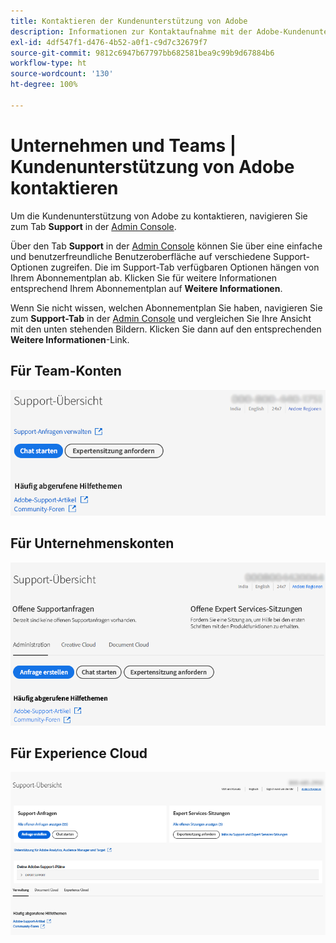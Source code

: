 ```yaml
---
title: Kontaktieren der Kundenunterstützung von Adobe
description: Informationen zur Kontaktaufnahme mit der Adobe-Kundenunterstützung für Team-, Unternehmens- und Experience Cloud-Kunden.
exl-id: 4df547f1-d476-4b52-a0f1-c9d7c32679f7
source-git-commit: 9812c6947b67797bb682581bea9c99b9d67884b6
workflow-type: ht
source-wordcount: '130'
ht-degree: 100%

---
```


# Unternehmen und Teams | Kundenunterstützung von Adobe kontaktieren

Um die Kundenunterstützung von Adobe zu kontaktieren, navigieren Sie zum Tab **Support** in der [Admin Console](https://adminconsole.adobe.com/).

Über den Tab **Support** in der [Admin Console](https://adminconsole.adobe.com/) können Sie über eine einfache und benutzerfreundliche Benutzeroberfläche auf verschiedene Support-Optionen zugreifen. Die im Support-Tab verfügbaren Optionen hängen von Ihrem Abonnementplan ab. Klicken Sie für weitere Informationen entsprechend Ihrem Abonnementplan auf **Weitere Informationen**.

Wenn Sie nicht wissen, welchen Abonnementplan Sie haben, navigieren Sie zum **Support-Tab** in der [Admin Console](https://adminconsole.adobe.com/) und vergleichen Sie Ihre Ansicht mit den unten stehenden Bildern. Klicken Sie dann auf den entsprechenden **Weitere Informationen**-Link.

## Für Team-Konten

![Team-Bild](assets/team.png)

<!--
[Learn more](https://helpx.adobe.com/enterprise/using/support-for-teams.html)
-->

## Für Unternehmenskonten

![Team-Bild](assets/enterprise.png)

<!--
[Learn more](https://helpx.adobe.com/enterprise/using/support-for-enterprise.html)
-->

## Für Experience Cloud

![Team-Bild](assets/ec.png)

<!--
[Learn more](https://www.adobe.com/go/ac_ec_not_supported_en)
-->

